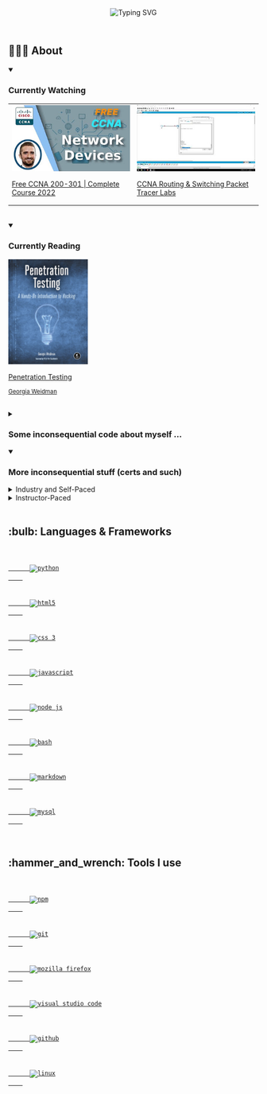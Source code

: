 <header align="center">
  <img src="https://readme-typing-svg.herokuapp.com?font=Josefin+Sans&size=42&width=600&height=96&duration=3333&vCenter=true&lines=%3E%3E%3E+schmwong.hello();Hi%2C+Paul+here+%F0%9F%91%8B;I'm+from+Singapore+%F0%9F%87%B8%F0%9F%87%AC;Thanks+for+dropping+by" alt="Typing SVG" />
</header>

<h2>
👨🏻‍💻 About
</h2>

<section>
  <details open>
    <summary>
      <h3>Currently Watching</h3>
    </summary>
<!--     <br/> -->
    <table>
      <tr>
        <td>
          <a href="https://www.youtube.com/playlist?list=PLxbwE86jKRgMpuZuLBivzlM8s2Dk5lXBQ">
            <img src="./assets/jeremy_ccna_thumbnail.jpg"  />   
            <p>
              Free CCNA 200-301 | Complete Course 2022
            </p>
          </a>
        </td>
        <td>
          <a href="https://www.youtube.com/playlist?list=PLxbwE86jKRgMQ4HTuaJ7yQgA2BoNwY9ct">
            <img src="./assets/jeremy_packet_tracer.jpg"  />
            <p>
              CCNA Routing & Switching Packet Tracer Labs
            </p>
          </a>
        </td>
      </tr>
    </table>
  </details>
  <br/>
  <details open>
    <summary>
      <h3>Currently Reading</h3>
    </summary>
<!--     <br/> -->
    <a href="https://www.amazon.com/Penetration-Testing-Hands-Introduction-Hacking/dp/1593275641">
        <img src="./assets/cover_penetration_testing.jpg" width=160 />
        <p>Penetration Testing</p>
        <sub><p>Georgia Weidman</p></sub>
    </a>
  </details>
</section>
<br/>
<details>
  <summary>
    <h3>Some inconsequential code about myself ...</h3>
  </summary>

<!-- <br/> -->

```python
class schmwong(github.user):
  name = "Paul"
  country = "Singapore 🇸🇬"
  spoken_languages = {
      working: "English",
      second_working: "Mandarin Chinese",
      national: "Malay",
      colloquial: "Singlish"
  }
  personality = "INTP"
  interests = [
    "🔐 Cyber Security",
    "🤖 Process Automation in the Cloud",
    "💈 Data Pipelines"
  ]

  def __init__(self, birth_year=1582):
    super(schmwong, self).__init__(userinfo)
    self.age = datetime.now().year - int(birth_year)  # ♑
    account.type = "Personal"

  def thank_decorator(func):
    def wrapper():
      func()
      print("Thanks for dropping by")
    return wrapper

  @thank_decorator
  def hello():
    print(f"Hi, {name} here 👋")
    print(f"I'm from {country}")
```
<br/>
<header align="center">
  <img src="https://readme-typing-svg.herokuapp.com?font=Josefin+Sans&size=48&width=600&height=85&duration=3333&vCenter=true&lines=%3E%3E%3E+schmwong.問候();你好%2C+我是+Paul+%F0%9F%91%8B;我來自新加坡+%F0%9F%87%B8%F0%9F%87%AC;歡迎參觀我的個人頁面" alt="Typing SVG" />
</header>

<br/>

```java
類別 schmwong(github.使用者):
  名 = "Paul"
  國籍 = "新加坡 🇸🇬"
  語言能力 = {
    工作語言: "英式英語",
    第二工作語言: "華語",
    國語: "馬來語",
    口語: "星式英語"
  }
  人格 = "INTP"
  興趣 = [
    "🔐 網路安全",
    "🤖 雲端流程自動化",
    "💈 數據管道"
  ]
  
  定義 __初始__(俺, 出生年=1582):
    超級(schmwong, 俺).__初始__(使用者資訊)
    俺.年齡 = datetime.now().year - 整數(出生年) #♑
    帳號.類型 = "個人"
   
  定義 歡迎_裝飾器(函數):
    定義 包裝器():
      函數()
      印("歡迎參觀我的個人頁面")
    傳回 包裝器
  
  @歡迎_裝飾器
  定義 問候():
    印("你好, 我是, ", 名, " 👋")
    印("我來自 ", 國籍)
```

  <sub>
    <a href="https://github.com/gasolin/zhpy/blob/wiki/AboutZhpy.md">
      About Chinese Python
    </a>
  </sub>  
</details>

<details open>
  <summary>
    <h3>More inconsequential stuff (certs and such)</h3>
  </summary>
  <details>
    <summary>
<!--       <sub>
        <sup> -->
          Industry and Self-Paced
<!--         </sup>
      </sub> -->
    </summary>
<!--     <br/> -->
    <table>
      <tbody align="center">
        <tr>
          <td>
            <a href="https://www.credly.com/badges/f1676f95-19f1-4669-878d-ea39425872d0">
              <img src="./assets/badge_power_bi_da.png" width=230px />
            </a>
          </td>
          <td>
            <a href="https://www.freecodecamp.org/certification/schmwong/scientific-computing-with-python-v7">
              <img src="./assets/cert_scicomp_python.png" width=360px />
            </a>
          </td>
        </tr>
        <tr>
          <td>
            <a href="https://courses.edx.org/certificates/225c5c2e995f496189f35ebb93218fae">
              <img src="./assets/edX_ENCE607.1x.png" width=360px />
            </a>
          </td>
          <td>
            <a href="https://courses.edx.org/certificates/7ab491e21e03400097e71cc497c76651">
              <img src="./assets/edX_py4e101x.png" width=360px />
            </a>
          </td>
        </tr>
        <tr>
          <td>
            <a href="https://courses.edx.org/certificates/1839600cfdc94671a5c81090d8590ca2">
              <img src="./assets/edX_CS50B.png" width=360px />
            </a>
          </td>
          <td>
            <a href="https://courses.edx.org/certificates/afb3d6e39b934ac69514410ceb56df60">
              <img src="./assets/edX_JS.0x.png" width=360px />
            </a>
          </td>
        </tr>
      </tbody>
    </table>
  </details>
  <details>
    <summary>
<!--         <sup>
          <sub> -->
            Instructor-Paced
<!--           </sub>
      </sup> -->
    </summary>
<!--     <br/> -->
    <table>
      <tbody align="center">
        <tr>
          <td>
            <a href="https://credentials.nus.edu.sg/profile/wongshiming975517/transcript">
              <img src="./assets/cert_nus_ba.png" width=300px />
            </a>
          </td>
          <td>
            <a href="https://credentials.nus.edu.sg/profile/wongshiming975517/wallet">
              <img src="./assets/cert_nus_fintech.png" width=300px />
            </a>
          </td>
        </tr>
      </tbody>
    </table>
    </br>
  </details>
</details>

<br/>
<section>
  <h2>:bulb: Languages & Frameworks</h2>
  <code>
    <a href="https://docs.python.org/3/">
      <img title="Python" alt="python" width="45px" src="https://cdn.jsdelivr.net/gh/devicons/devicon/icons/python/python-original.svg" />
    </a>
  </code>
  <code>
    <a href="https://developer.mozilla.org/en-US/docs/Glossary/HTML5">
      <img title="HTML 5" alt="html5" width="40px" src="https://cdn.jsdelivr.net/gh/devicons/devicon/icons/html5/html5-original.svg" />
    </a>
  </code>
  <code>
    <a href="https://www.w3.org/Style/CSS/">
      <img title="CSS 3" alt="css 3" width="40px" src="https://cdn.jsdelivr.net/gh/devicons/devicon/icons/css3/css3-original.svg" />
    </a>  
  </code>
  <code>
    <a href="https://developer.mozilla.org/en-US/docs/Web/JavaScript">
      <img title="JavaScript" alt="javascript" width="40px" src="https://cdn.jsdelivr.net/gh/devicons/devicon/icons/javascript/javascript-plain.svg" />
    </a>
  </code>
  <code>
    <a href="https://nodejs.org/en/docs/">
      <img title="NodeJS" alt="node js" width="40px" src="https://cdn.jsdelivr.net/gh/devicons/devicon/icons/nodejs/nodejs-original.svg" />
    </a>  
  </code>
  <code>
    <a href="https://www.gnu.org/software/bash/manual/bashref.html">
      <img title="Bash" alt="bash" width=40px src="https://cdn.jsdelivr.net/gh/devicons/devicon/icons/bash/bash-plain.svg" />
    </a>
  </code>
  <code>
    <a href="https://www.markdownguide.org/">
      <img title="Markdown" alt="markdown" width="40px" src="https://cdn.jsdelivr.net/gh/devicons/devicon/icons/markdown/markdown-original.svg" />
    </a>
  </code>
  <code>
    <a href="https://dev.mysql.com/doc/">
      <img title="MySQL" alt="mysql" width=40px src="https://cdn.jsdelivr.net/gh/devicons/devicon/icons/mysql/mysql-plain.svg" />
    </a>
  </code>
  </br></br>
</section>
<section>
  <h2>:hammer_and_wrench: Tools I use</h2>
  <code>
    <a href="https://docs.npmjs.com/">
      <img title="npm" alt="npm" width="40px" src="https://cdn.jsdelivr.net/gh/devicons/devicon/icons/npm/npm-original-wordmark.svg" />
    </a>
  </code>
  <code>
    <a href="https://git-scm.com/doc">
      <img title="Git" alt="git" width="40px" src="https://cdn.jsdelivr.net/gh/devicons/devicon/icons/git/git-original.svg" />
    </a>
  </code>
  <code>
    <a href="https://firefox-source-docs.mozilla.org/devtools-user/">
      <img title="Mozilla Firefox" alt="mozilla firefox" width="40px" src="https://cdn.jsdelivr.net/gh/devicons/devicon/icons/firefox/firefox-original.svg" />
    </a>
  </code>
  <code>
    <a href="https://code.visualstudio.com/docs">
      <img title="VS Code" alt="visual studio code" width="40px" src="https://cdn.jsdelivr.net/gh/devicons/devicon/icons/vscode/vscode-original.svg" />
    </a>
  </code>
  <code>
    <a href="https://docs.github.com/en">
      <img title="GitHub" alt="github" width="40px" src="https://cdn.jsdelivr.net/gh/devicons/devicon/icons/github/github-original.svg" />
    </a>
  </code>
  <code>
    <a href="https://linux.die.net/">
      <img title="Linux" alt="linux" width="45px" src="https://cdn.jsdelivr.net/gh/devicons/devicon/icons/linux/linux-original.svg" />
    </a>    
  </code>
  </br></br>
</section>
